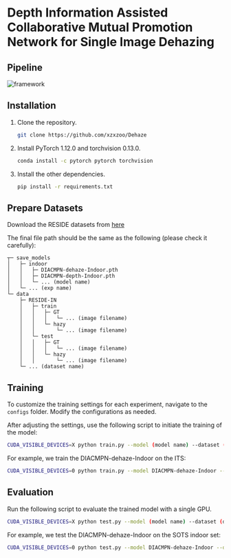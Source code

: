 # Depth Information Assisted Collaborative Mutual Promotion Network for Single Image Dehazing


## Pipeline

![framework](/figs/1.jpg)


## Installation
1. Clone the repository.
    ```bash
    git clone https://github.com/xzxzoo/Dehaze
    ```

2. Install PyTorch 1.12.0 and torchvision 0.13.0.
    ```bash
    conda install -c pytorch pytorch torchvision
    ```

3. Install the other dependencies.
    ```bash
    pip install -r requirements.txt
    ```
    
## Prepare Datasets
Download the RESIDE datasets from [here](https://sites.google.com/view/reside-dehaze-datasets)

The final file path should be the same as the following (please check it carefully):
```
┬─ save_models
│   ├─ indoor
│   │   ├─ DIACMPN-dehaze-Indoor.pth
│   │   ├─ DIACMPN-depth-Indoor.pth
│   │   └─ ... (model name)
│   └─ ... (exp name)
└─ data
    ├─ RESIDE-IN
    │   ├─ train
    │   │   ├─ GT
    │   │   │   └─ ... (image filename)
    │   │   └─ hazy
    │   │       └─ ... (image filename)
    │   └─ test
    │   │   ├─ GT
    │   │   │   └─ ... (image filename)
    │   │   └─ hazy
    │   │       └─ ... (image filename)
    └─ ... (dataset name)
```

## Training

To customize the training settings for each experiment, navigate to the `configs` folder. Modify the configurations as needed.

After adjusting the settings, use the following script to initiate the training of the model:

```sh
CUDA_VISIBLE_DEVICES=X python train.py --model (model name) --dataset (dataset name) --exp (exp name)
```

For example, we train the DIACMPN-dehaze-Indoor on the ITS:

```sh
CUDA_VISIBLE_DEVICES=0 python train.py --model DIACMPN-dehaze-Indoor --dataset RESIDE-IN --exp indoor
```

## Evaluation

Run the following script to evaluate the trained model with a single GPU.


```sh
CUDA_VISIBLE_DEVICES=X python test.py --model (model name) --dataset (dataset name) --exp (exp name)
```

For example, we test the DIACMPN-dehaze-Indoor on the SOTS indoor set:

```sh
CUDA_VISIBLE_DEVICES=0 python test.py --model DIACMPN-dehaze-Indoor --dataset RESIDE-IN --exp indoor
```

